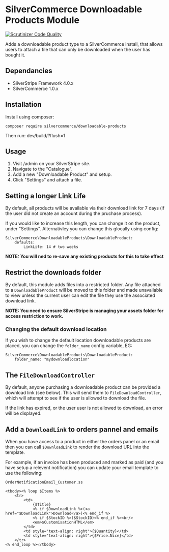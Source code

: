 # SilverCommerce Downloadable Products Module

[![Scrutinizer Code Quality](https://scrutinizer-ci.com/g/silvercommerce/downloadable-products/badges/quality-score.png?b=1.0)](https://scrutinizer-ci.com/g/silvercommerce/downloadable-products/?branch=1.0)

Adds a downloadable product type to a SilverCommerce install, that allows
users to attach a file that can only be downloaded when the user has bought
it.

## Dependancies

* SilverStripe Framework 4.0.x
* SilverCommerce 1.0.x

## Installation

Install using composer:

    composer require silvercommerce/downloadable-products

Then run: dev/build/?flush=1

## Usage

1. Visit /admin on your SilverStripe site.
2. Navigate to the "Catalogue".
3. Add a new "Downloadable Product" and setup.
4. Click "Settings" and attach a file.

## Setting a longer Link Life

By default, all products will be available via their download link for 7 days
(if the user did not create an account during the pruchase process).

If you would like to increase this length, you can change it on the product,
under "Settings". Alternativley you can change this glocally using config: 

    SilverCommerce\DownloadableProducts\DownloadableProduct:
        defaults:
            LinkLife: 14 # two weeks

**NOTE: You will ned to re-save any existing products for this to take effect**

## Restrict the downloads folder

By default, this module adds files into a restricted folder. Any file attached
to a `DownloadableProduct` will be moved to this folder and made unavailable to
view unless the current user can edit the file they use the associated download
link.

**NOTE: You need to ensure SilverStripe is managing your assets folder for access restriction to work.**

### Changing the default download location

If you wish to change the default location downloadable products are placed,
you can change the `folder_name` config variable, EG:

    SilverCommerce\DownloadableProducts\DownloadableProduct:
        folder_name: "mydownloadlocation"

## The `FileDownloadController`

By default, anyone purchasing a downloadable product can be provided a download
link (see below). This will send them to `FileDownloadController`, which will
attempt to see if the user is allowed to download the file.

If the link has expired, or the user user is not allowed to download, an error
will be displayed.

## Add a `DownloadLink` to orders pannel and emails

When you have access to a product in either the orders panel or an email
then you can call `$DownloadLink` to render the download URL into the
template.

For example, if an invoice has been produced and marked as paid (and you
have setup a relevent notification) you can update your email template to
use the following:

    OrderNotificationEmail_Customer.ss

    <tbody><% loop $Items %>
        <tr>
            <td>
                {$Title}
                <% if $DownloadLink %>(<a href="$DownloadLink">Download</a>)<% end_if %>
                <% if $StockID %>($StockID)<% end_if %><br/>
                <em>$CustomisationHTML</em>
            </td>
            <td style="text-align: right">{$Quantity}</td>
            <td style="text-align: right">{$Price.Nice}</td>
        </tr>
    <% end_loop %></tbody>